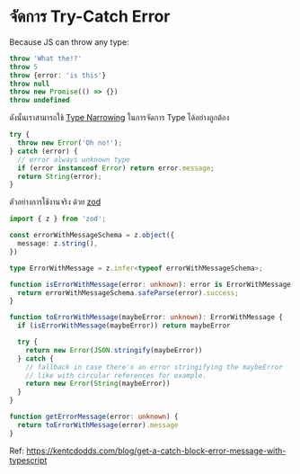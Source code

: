 # จัดการ Try-Catch Error

Because JS can throw any type:

```ts
throw 'What the!?'
throw 5
throw {error: 'is this'}
throw null
throw new Promise(() => {})
throw undefined
```

ดังนั้นเราสามารถใช้ [Type Narrowing](/docs/basic/narrowing-type)   ในการจัดการ Type ได้อย่างถูกต้อง
```ts
try {
  throw new Error('Oh no!');
} catch (error) {
  // error always unknown type
  if (error instanceof Error) return error.message;
  return String(error);
}
```

ตัวอย่างการใช้งานจริง ด้วย [zod](https://github.com/colinhacks/zod)
```ts
import { z } from 'zod';

const errorWithMessageSchema = z.object({
  message: z.string(),
})

type ErrorWithMessage = z.infer<typeof errorWithMessageSchema>;

function isErrorWithMessage(error: unknown): error is ErrorWithMessage {
  return errorWithMessageSchema.safeParse(error).success;
}

function toErrorWithMessage(maybeError: unknown): ErrorWithMessage {
  if (isErrorWithMessage(maybeError)) return maybeError

  try {
    return new Error(JSON.stringify(maybeError))
  } catch {
    // fallback in case there's an error stringifying the maybeError
    // like with circular references for example.
    return new Error(String(maybeError))
  }
}

function getErrorMessage(error: unknown) {
  return toErrorWithMessage(error).message
}
```

Ref: https://kentcdodds.com/blog/get-a-catch-block-error-message-with-typescript